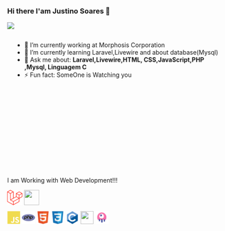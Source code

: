 ### Hi there I'am Justino Soares 👋
<!-- colocar as actividades -->


<div style="display:flex; align-items:center;height:"50rem; justify-centent:center;">
  
<div>
  <img align="right" height="180em" src="https://github-readme-stats.vercel.app/api/top-langs/?username=JustinoSoares&layout=compact&langs_count=16&theme=great-gatsby"/>
</div>
<div>


- 🔭 I’m currently working at Morphosis Corporation
- 🌱 I’m currently learning Laravel,Livewire and about database(Mysql)
- 💬 Ask me about: <strong>Laravel,Livewire,HTML, CSS,JavaScript,PHP ,Mysql, Linguagem C</strong>
- ⚡ Fun fact: SomeOne is Watching you
  
</div>
</div>

<div  align="" style="display:flex; aligin-items:center;"> 
  <div style="display: inline_block"><br>
      <p><p style="margin-top:10rem;">
  I am Working with Web Development!!!
</p></p>
    <img align="center" height="35" width="35" alt="coding-time" src="./img/laravel-2.svg">
     <img  align="center" src="https://cdn.jsdelivr.net/gh/devicons/devicon/icons/mysql/mysql-original.svg" height="35" width="35" />
    <p></p>
    <img align="center" height="30" width="30" alt="js-icon"  src="https://raw.githubusercontent.com/devicons/devicon/master/icons/javascript/javascript-plain.svg">
    <img align="center" height="30" width="30" alt="react-icon" src="https://raw.githubusercontent.com/devicons/devicon/master/icons/php/php-original.svg">
    <img align="center" height="30" width="30" alt="html-icon" src="https://raw.githubusercontent.com/devicons/devicon/master/icons/html5/html5-original.svg">
    <img align="center" height="30" width="30"alt="css-icon" src="https://raw.githubusercontent.com/devicons/devicon/master/icons/css3/css3-original.svg">
    <img align="center"height="30" width="30" alt="c-icon" src="https://raw.githubusercontent.com/devicons/devicon/master/icons/c/c-original.svg">
     <img align="center" height="30" width="30"  src="https://cdn.jsdelivr.net/gh/devicons/devicon/icons/tailwindcss/tailwindcss-plain.svg" width="40" height="40" />
    <img align="center" height="30" width="30" alt="nodejs-icon" src="./img/livewire.png">
   </div>
    
  
